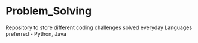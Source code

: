 # Problem_Solving
Repository to store different coding challenges solved everyday
Languages preferred - Python, Java
